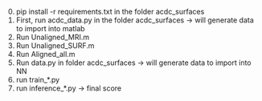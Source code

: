 0) pip install -r requirements.txt in the folder acdc_surfaces
1) First, run acdc_data.py in the folder acdc_surfaces -> will generate data to import into matlab
2) Run Unaligned_MRI.m
3) Run Unaligned_SURF.m
4) Run Aligned_all.m
5) Run data.py in folder acdc_surfaces -> will generate data to import into NN
6) run train_*.py
7) run inference_*.py -> final score 
